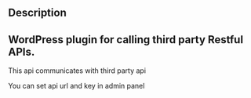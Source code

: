 ## Description
<h2>WordPress plugin for calling third party Restful APIs.</h2>
<p>This api communicates with third party api</p>
<p>You can set api url and key in admin panel</p>
